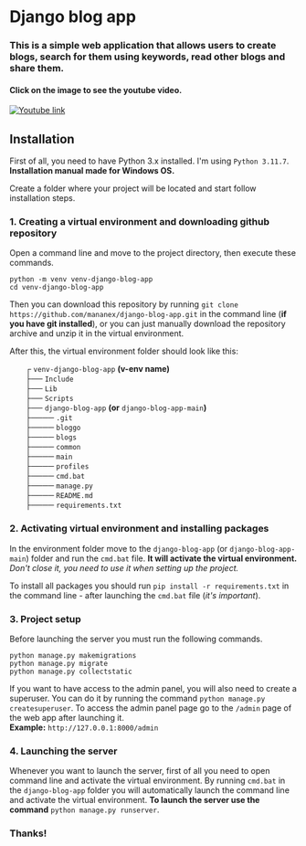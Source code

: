 # Django blog app
### This is a simple web application that allows users to create blogs, search for them using keywords, read other blogs and share them.

#### Click on the image to see the youtube video.<br>
[![Youtube link](https://img.youtube.com/vi/L-RaJAM4Su4/0.jpg)](https://www.youtube.com/watch?v=L-RaJAM4Su4)

## Installation
First of all, you need to have Python 3.x installed. I'm using `Python 3.11.7`. **Installation manual made for Windows OS.**

Create a folder where your project will be located and start follow installation steps.

### 1. Creating a virtual environment and downloading github repository
Open a command line and move to the project directory, then execute these commands.

```
python -m venv venv-django-blog-app
cd venv-django-blog-app
```
Then you can download this repository by running `git clone https://github.com/mananex/django-blog-app.git` in the command line (**if you have git installed**), or you can just manually download the repository archive and unzip it in the virtual environment.

After this, the virtual environment folder should look like this:

&emsp;&emsp;┌ `venv-django-blog-app` **(v-env name)**<br>
&emsp;&emsp;├── `Include`<br>
&emsp;&emsp;├── `Lib`<br>
&emsp;&emsp;├── `Scripts`<br>
&emsp;&emsp;├── `django-blog-app` **(or** `django-blog-app-main`**)**<br>
&emsp;&emsp;├──── `.git`<br>
&emsp;&emsp;├──── `bloggo`<br>
&emsp;&emsp;├──── `blogs`<br>
&emsp;&emsp;├──── `common`<br>
&emsp;&emsp;├──── `main`<br>
&emsp;&emsp;├──── `profiles`<br>
&emsp;&emsp;├──── `cmd.bat`<br>
&emsp;&emsp;├──── `manage.py`<br>
&emsp;&emsp;├──── `README.md`<br>
&emsp;&emsp;├──── `requirements.txt`

### 2. Activating virtual environment and installing packages
In the environment folder move to the `django-blog-app` (or `django-blog-app-main`) folder and run the `cmd.bat` file. **It will activate the virtual environment.** *Don't close it, you need to use it when setting up the project.*

To install all packages you should run `pip install -r requirements.txt` in the command line - after launching the `cmd.bat` file (*it's important*).

### 3. Project setup
Before launching the server you must run the following commands.
```
python manage.py makemigrations
python manage.py migrate
python manage.py collectstatic
```

If you want to have access to the admin panel, you will also need to create a superuser. You can do it by running the command `python manage.py createsuperuser`. To access the admin panel page go to the `/admin` page of the web app after launching it.<br>
**Example:** `http://127.0.0.1:8000/admin`

### 4. Launching the server
Whenever you want to launch the server, first of all you need to open command line and activate the virtual environment. By running `cmd.bat` in the `django-blog-app` folder you will automatically launch the command line and activate the virtual environment.
**To launch the server use the command** `python manage.py runserver`.

### Thanks!
